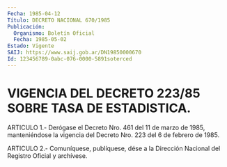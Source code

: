 ```yaml
---
Fecha: 1985-04-12
Título: DECRETO NACIONAL 670/1985
Publicación:
  Organismo: Boletín Oficial
  Fecha: 1985-05-02
Estado: Vigente
SAIJ: https://www.saij.gob.ar/DN19850000670
Id: 123456789-0abc-076-0000-5891soterced
---
```

# VIGENCIA DEL DECRETO 223/85 SOBRE TASA DE ESTADISTICA.

<a id="1"></a>
ARTICULO  1.- Derógase el Decreto Nro. 461 del 11 de marzo de 1985, manteniéndose  la vigencia del Decreto Nro. 223 del 6 de febrero de 1985.

<a id="2"></a>
ARTICULO  2.- Comuníquese, publíquese, dése a la Dirección Nacional del Registro Oficial y archívese.
